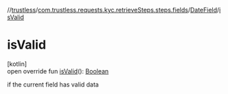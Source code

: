 //[trustless](../../../index.md)/[com.trustless.requests.kyc.retrieveSteps.steps.fields](../index.md)/[DateField](index.md)/[isValid](is-valid.md)

# isValid

[kotlin]\
open override fun [isValid](is-valid.md)(): [Boolean](https://kotlinlang.org/api/latest/jvm/stdlib/kotlin/-boolean/index.html)

if the current field has valid data

